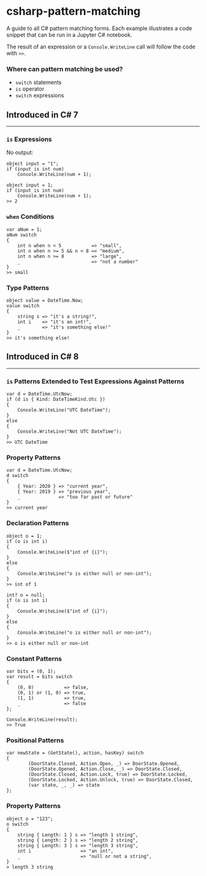 # csharp-pattern-matching
A guide to all C# pattern matching forms. Each example illustrates a code snippet that can be run in a Jupyter C# notebook.

The result of an expression or a `Console.WriteLine` call will follow the code with `>>`.

### Where can pattern matching be used?
- `switch` statements
- `is` operator
- `switch` expressions

## Introduced in C# 7
___
### `is` Expressions
No output:
```
object input = "1";
if (input is int num)
    Console.WriteLine(num + 1);
```

```
object input = 1;
if (input is int num)
    Console.WriteLine(num + 1);
>> 2
```

### `when` Conditions
```
var aNum = 1;
aNum switch
{
    int n when n < 5           => "small",
    int n when n >= 5 && n < 8 => "medium",
    int n when n >= 8          => "large",
    _                          => "not a number"
}
>> small
```

### Type Patterns
```
object value = DateTime.Now;
value switch
{
    string s => "it's a string!",
    int i    => "it's an int!",
    _        => "it's something else!"
}
>> it's something else!
```

## Introduced in C# 8
___
### `is` Patterns Extended to Test Expressions Against Patterns
```
var d = DateTime.UtcNow;
if (d is { Kind: DateTimeKind.Utc })
{
    Console.WriteLine("UTC DateTime");
}
else
{
    Console.WriteLine("Not UTC DateTime");
}
>> UTC DateTime
```

### Property Patterns
```
var d = DateTime.UtcNow;
d switch
{
    { Year: 2020 } => "current year",
    { Year: 2019 } => "previous year",
    _              => "too far past or future"
}
>> current year
```

### Declaration Patterns
```
object o = 1;
if (o is int i)
{
    Console.WriteLine($"int of {i}");
}
else
{
    Console.WriteLine("o is either null or non-int");
}
>> int of 1
```
```
int? o = null;
if (o is int i)
{
    Console.WriteLine($"int of {i}");
}
else
{
    Console.WriteLine("o is either null or non-int");
}
>> o is either null or non-int
```

### Constant Patterns
```
var bits = (0, 1);
var result = bits switch
{
    (0, 0)           => false,
    (0, 1) or (1, 0) => true,
    (1, 1)           => true,
    _                => false
};

Console.WriteLine(result);
>> True
```

### Positional Patterns
```
var newState = (GetState(), action, hasKey) switch
{
        (DoorState.Closed, Action.Open, _) => DoorState.Opened,
        (DoorState.Opened, Action.Close, _) => DoorState.Closed,
        (DoorState.Closed, Action.Lock, true) => DoorState.Locked,
        (DoorState.Locked, Action.Unlock, true) => DoorState.Closed,
        (var state, _, _) => state
};
```

### Property Patterns
```
object o = "123";
o switch
{
    string { Length: 1 } s => "length 1 string",
    string { Length: 2 } s => "length 2 string",
    string { Length: 3 } s => "length 3 string",
    int i                  => "an int",
    _                      => "null or not a string",
}
> length 3 string
```
